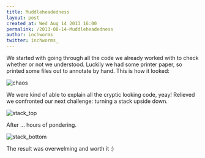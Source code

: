 ```yaml
---
title: Muddleheadedness
layout: post
created_at: Wed Aug 14 2013 16:00
permalink: /2013-08-14-Muddleheadedness
author: inchworms
twitter: inchworms_
---
```


We started with going through all the code we already worked with to check whether or not we understood. Luckily we had some printer paper, so printed some files out to annotate by hand. This is how it looked:

![chaos](/inchworms/images/chaos.jpg)
<p></p>
We were kind of able to explain all the cryptic looking code, yeay! 
Relieved we confronted our next challenge: turning a stack upside down.

![stack_top](/inchworms/images/stack_top.jpg)
<p></p>
After
... hours of pondering.
<p></p>

![stack_bottom](/inchworms/images/stack_bottom.jpg)
<p></p>
The result was overwelming and worth it :)


